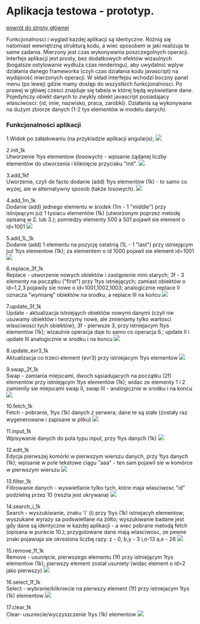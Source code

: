 Aplikacja testowa - prototyp.
=======================

[powrót do strony głównej](https://github.com/krzysiekdz/mgr-main)


Funkcjonalnosci i wyglad kazdej aplikacji są identyczne. Różnią się natomiast wewnętrzną strukturą kodu, a wiec sposobem w jaki realizuja te same zadania. Mierzony jest czas wykonywania poszczegolnych operacji. Interfejs aplikacji jest prosty, bez dodatkowych efektów wizaulnych (bogatsze ostylowanie wydłuża czas renderingu), aby uwydatnić wplyw działania danego frameworka (czyli czas działania kodu javascript) na wydajność mierzonych operacji. W skład interfejsu wchodzi boczny panel menu (po lewej) gdzie mamy dostęp do wszystkich funkcjonalnosci. Po prawej w główej czesci znajduje się tabela w której będą wyświetlane dane. Pojedyńczy obiekt danych to zwykly obiekt javascript posiadajacy wlasciwosci: {id, imie, nazwisko, praca, zarobki}. Działania są wykonywane na dużym zbiorze danych (1-2 tys elementów w modelu danych).


### Funkcjonalności aplikacji

1.Widok po załadowaniu (na przykladzie aplikacji angularjs);
![](http://i.imgur.com/uqpmzpA.png)

2.init_1k <br>
Utworzenie 1tys elementow (losowych) - wpisanie żądanej liczby elementów do utworzenia i kliknięcie przycisku "init".
![](http://i.imgur.com/kYL11FO.png)

3.add_1kf <br>
Uworzenie, czyli de facto dodanie (add) 1tys elementów (1k) - to samo co wyzej, ale w alternatywny sposob (także losowych).
![](http://i.imgur.com/5UhIecu.png)

4.add_1m_1k <br>
Dodanie (add) jednego elementu w środek (1m - 1 "middle") przy istnijeącym już 1 tysiacu elementów (1k) (utworzonym poprzez metodę opisaną w  2. lub 3.); pomiedzy elementy 500 a 501 pojawił sie element o id=1001
![](http://i.imgur.com/vFsmeNK.png)

5.add_1L_1k <br>
Dodanie (add) 1 elementu na pozycję ostatnią (1L - 1 "last") przy istniejącym już 1tys elementow (1k); za elementem o id 1000 pojawil sie element id=1001
![](http://i.imgur.com/6R0q6mp.png)

6.replace_3f_1k <br>
Replace - utworzenie nowych obiektów i zastąpienie nimi starych; 3f - 3 elementy na początku ("first") przy 1tys istniejących; zamiast obiektów o id=1,2,3 pojawily sie nowe o id=1001,1002,1003; analogicznie replace II oznacza "wymianę" obiektów na srodku, a replace III na końcu
![](http://i.imgur.com/fSvVLsl.png)

7.update_3f_1k <br>
Update - aktualizacja istniejąych obiektów nowymi danymi (czyli nie usuwamy obiektów i tworzymy nowe, ale zmieniamy tylko wartosci wlasciwosci tych obiektów); 3f - pierwsze 3, przy istniejacym 1tys elementów (1k); wizaulnie operacja daje to samo co operacja 6.; update II i update III analogicznie w srodku i na koncu
![](http://i.imgur.com/8BGAuIl.png)

8.update_evr3_1k <br>
Aktualizacja co trzeci element (evr3) przy istniejacym 1tys elementow
![](http://i.imgur.com/pGAJNMR.png)

9.swap_2f_1k <br>
Swap - zamiania miejscami, dwoch sąsiadujacych na początku (2f) elementów przy istniejącym 1tys elementów (1k); widac ze elementy 1 i 2 zamienily sie miejscami
swap II, swap III - analogicznie w srodku i na koncu
![](http://i.imgur.com/NwGr9u8.png)

10.fetch_1k <br>
Fetch - pobranie, 1tys (1k) danych z serwera; dane te są stałe (zostały raz wygenerowane i zapisane w pliku)
![](http://i.imgur.com/xJchvgo.png)

11.input_1k <br>
Wpisywanie danych do pola typu input, przy 1tys danych (1k)
![](http://i.imgur.com/GgXPoSc.png)

12.edit_1k <br>
Edycja pierwszej komórki w pierwszym wierszu danych, przy 1tys danych (1k); wpisanie w pole tekstowe ciągu "aaa" - ten sam pojawil sie w komórce w pierwszym wierszu
![](http://i.imgur.com/wx8H2kC.png)

13.filter_1k <br>
Filtrowanie danych - wyswietlanie tylko tych, które maja wlasciwosc "id" podzielną przez 10 (reszta jest ukrywana)
![](http://i.imgur.com/BZ5pjx3.png)

14.search_i_1k <br>
Search - wyszukiwanie, znaku 'i' (i) przy 1tys (1k) istnejacyh elementow; wyszukane wyrazy sa podswietlane na żółto; wyszukiwanie badane jest gdy dane są identyczne w kazdej aplikacji - a wiec pobrane metodą fetch (opisana w punkcie 10.); przygotowane dane mają wlasciwosc, ze pewne znaki pojawiaja sie okreslona liczbę razy: z - 0,   b,y - 3   i,o-13   a,e - 26
![](http://i.imgur.com/7HOYeyj.png)

15.remove_1f_1k <br>
Remove - usunięcie, pierwszego elementu (1f) przy istniejącym 1tys elementow (1k); pierwszy element został usuniety (widac element o id=2 jako pierwszy)
![](http://i.imgur.com/dmqOOL2.png)

16.select_1f_1k <br> 
Select - wybranie/klikniecie na pierwszy element (1f) przy istniejacym 1tys (1k) elementow
![](http://i.imgur.com/5Zwvuoi.png)

17.clear_1k <br>
Clear- usuniecie/wyczyszczenie 1tys (1k) elementow 
![](http://i.imgur.com/1n6jG01.png)
